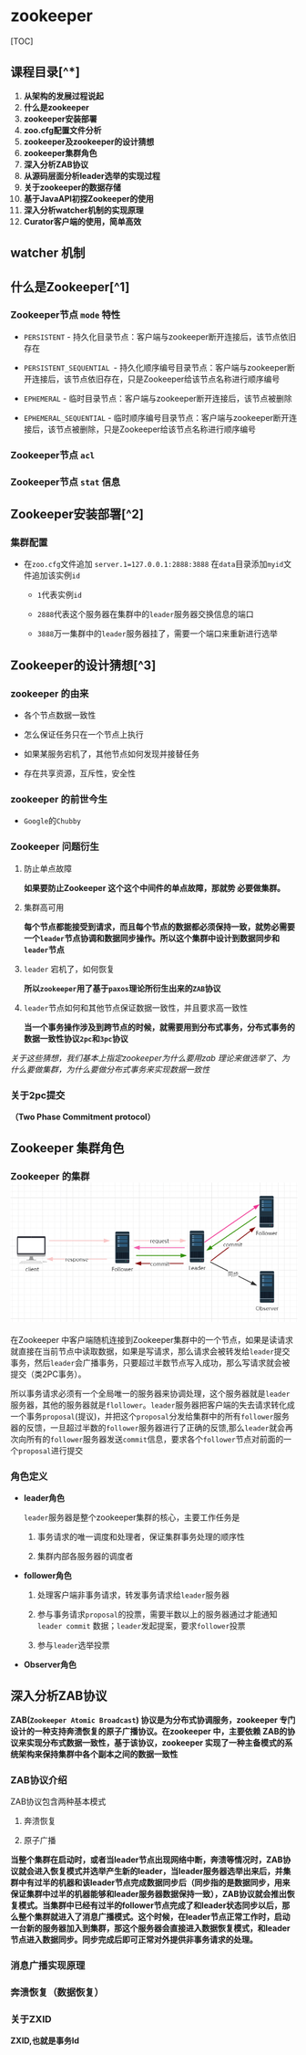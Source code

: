 # zookeeper

[TOC]



## 课程目录[^*]

1. **从架构的发展过程说起**
2. **什么是zookeeper**
3. **zookeeper安装部署**
4. **zoo.cfg配置文件分析**
5. **zookeeper及zookeeper的设计猜想**
6. **zookeeper集群角色**
7. **深入分析ZAB协议**
8. **从源码层面分析leader选举的实现过程**
9. **关于zookeeper的数据存储**
10. **基于JavaAPI初探Zookeeper的使用**
11. **深入分析watcher机制的实现原理**
12. **Curator客户端的使用，简单高效**



## watcher 机制

## 什么是Zookeeper[^1]

### Zookeeper节点 `mode` 特性

* `PERSISTENT` - 持久化目录节点：客户端与zookeeper断开连接后，该节点依旧存在

* `PERSISTENT_SEQUENTIAL `- 持久化顺序编号目录节点：客户端与zookeeper断开连接后，该节点依旧存在，只是Zookeeper给该节点名称进行顺序编号

* `EPHEMERAL` - 临时目录节点：客户端与zookeeper断开连接后，该节点被删除

* `EPHEMERAL_SEQUENTIAL` - 临时顺序编号目录节点：客户端与zookeeper断开连接后，该节点被删除，只是Zookeeper给该节点名称进行顺序编号

### Zookeeper节点 `acl`

### Zookeeper节点 `stat` 信息



## Zookeeper安装部署[^2]

### 集群配置

* 在`zoo.cfg`文件追加 `server.1=127.0.0.1:2888:3888` 在`data`目录添加`myid`文件追加该实例`id`

  * `1`代表实例`id`

  * `2888`代表这个服务器在集群中的`leader`服务器交换信息的端口

  * `3888`万一集群中的`leader`服务器挂了，需要一个端口来重新进行选举



## Zookeeper的设计猜想[^3]

###  zookeeper 的由来

* 各个节点数据一致性

* 怎么保证任务只在一个节点上执行

* 如果某服务宕机了，其他节点如何发现并接替任务

* 存在共享资源，互斥性，安全性

### zookeeper 的前世今生

* `Google`的`Chubby`

### Zookeeper 问题衍生

1. 防止单点故障

   **如果要防止Zookeeper 这个这个中间件的单点故障，那就势 必要做集群。**

2. 集群高可用

   **每个节点都能接受到请求，而且每个节点的数据都必须保持一致，就势必需要一个`leader`节点协调和数据同步操作。所以这个集群中设计到数据同步和`leader`节点**

3. `leader` 宕机了，如何恢复

   **所以`zookeeper`用了基于`paxos`理论所衍生出来的`ZAB`协议**

4. `leader`节点如何和其他节点保证数据一致性，并且要求高一致性

   **当一个事务操作涉及到跨节点的时候，就需要用到分布式事务，分布式事务的数据一致性协议`2pc`和`3pc`协议**

*关于这些猜想，我们基本上指定zookeeper为什么要用zab 理论来做选举了、为什么要做集群，为什么要做分布式事务来实现数据一致性*



### 关于2pc提交

**（Two Phase Commitment protocol）**



## Zookeeper 集群角色

### Zookeeper 的集群 ![1537194812807](README.assets/1537194812807.png)

在Zookeeper 中客户端随机连接到Zookeeper集群中的一个节点，如果是读请求就直接在当前节点中读取数据，如果是写请求，那么请求会被转发给`leader`提交事务，然后`leader`会广播事务，只要超过半数节点写入成功，那么写请求就会被提交（类2PC事务）。

所以事务请求必须有一个全局唯一的服务器来协调处理，这个服务器就是`leader`服务器，其他的服务器就是`flollower`。`leader`服务器把客户端的失去请求转化成一个事务`proposal`(提议)，并把这个`proposal`分发给集群中的所有`follower`服务器的反馈，一旦超过半数的`follower`服务器进行了正确的反馈,那么`leader`就会再次向所有的`follower`服务器发送`commit`信息，要求各个`follower`节点对前面的一个`proposal`进行提交

### 角色定义

* **leader角色**

  `leader`服务器是整个zookeeper集群的核心，主要工作任务是

  1. 事务请求的唯一调度和处理者，保证集群事务处理的顺序性

  2. 集群内部各服务器的调度者

* **follower角色**

  1. 处理客户端非事务请求，转发事务请求给`leader`服务器

  2. 参与事务请求`proposal`的投票，需要半数以上的服务器通过才能通知`leader commit` 数据；`leader`发起提案，要求`follower`投票

  3. 参与`leader`选举投票

* **Observer角色**

## 深入分析ZAB协议

**ZAB(`Zookeeper Atomic Broadcast`) 协议是为分布式协调服务，zookeeper 专门设计的一种支持奔溃恢复的原子广播协议。在zookeeper 中，主要依赖 ZAB的协议来实现分布式数据一致性，基于该协议，zookeeper 实现了一种主备模式的系统架构来保持集群中各个副本之间的数据一致性**

### ZAB协议介绍

ZAB协议包含两种基本模式

1. 奔溃恢复

2. 原子广播

**当整个集群在启动时，或者当leader节点出现网络中断，奔溃等情况时，ZAB协议就会进入恢复模式并选举产生新的leader，当leader服务器选举出来后，并集群中有过半的机器和该leader节点完成数据同步后（同步指的是数据同步，用来保证集群中过半的机器能够和leader服务器数据保持一致），ZAB协议就会推出恢复模式。当集群中已经有过半的follower节点完成了和leader状态同步以后，那么整个集群就进入了消息广播模式。这个时候，在leader节点正常工作时，启动一台新的服务器加入到集群，那这个服务器会直接进入数据恢复模式，和leader节点进入数据同步。同步完成后即可正常对外提供非事务请求的处理。**

### 消息广播实现原理

### 奔溃恢复（数据恢复）

### 关于ZXID

**ZXID,也就是事务Id**